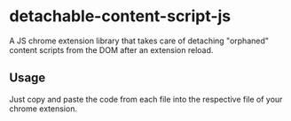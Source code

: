 # detachable-content-script-js

A JS chrome extension library that takes care of detaching "orphaned" content scripts from the DOM after an extension reload.

## Usage
Just copy and paste the code from each file into the respective file of your chrome extension.
